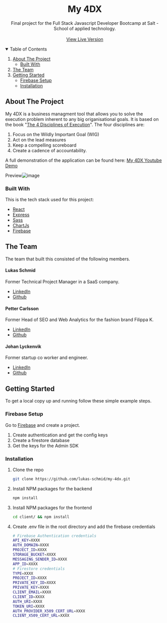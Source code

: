 <!-- PROJECT LOGO -->
<br />
<p align="center">

  <h1 align="center">My 4DX</h1>

  <p align="center">
    Final project for the Full Stack Javascript Developer Bootcamp at Salt - School of applied technology.
    <br />
    <br />
    <a href="https://my-4dx.herokuapp.com/">View Live Version</a>
  </p>
</p>



<!-- TABLE OF CONTENTS -->
<details open="open">
  <summary>Table of Contents</summary>
  <ol>
    <li>
      <a href="#about-the-project">About The Project</a>
      <ul>
        <li><a href="#built-with">Built With</a></li>
      </ul>
    </li>
    <li><a href="#the-team">The Team</a></li>
    <li>
      <a href="#getting-started">Getting Started</a>
      <ul>
        <li><a href="#firebase-setup">Firebase Setup</a></li>
        <li><a href="#installation">Installation</a></li>
      </ul>
    </li>
  </ol>
</details>



<!-- ABOUT THE PROJECT -->
## About The Project

My 4DX is a business managment tool that allows you to solve the execution problem inherent to any big origanisational goals. It is based on the book "[The 4 Disciplines of Execution](https://www.amazon.com/Disciplines-Execution-Achieving-Wildly-Important/dp/1491517751)". The four disciplines are: 

1. Focus on the Wildly Important Goal (WIG)
2. Act on the lead measures
3. Keep a compelling scoreboard
4. Create a cadence of accountability.

A full demonstration of the application can be found here: [My 4DX Youtube Demo](https://youtu.be/-uHWajweORA)

Preview![image](https://user-images.githubusercontent.com/70095024/114282282-3655a180-9a43-11eb-8b76-c9d39f36da08.png)


### Built With

This is the tech stack used for this project:
* [React](https://reactjs.org/)
* [Express](https://expressjs.com/)
* [Sass](https://sass-lang.com/)
* [ChartJs](https://www.chartjs.org/)
* [Firebase](https://firebase.google.com/)


## The Team

The team that built this consisted of the following members.

#### Lukas Schmid

Former Technical Project Manager in a SaaS company.
* [LinkedIn](https://www.linkedin.com/in/lukas-schmid2/)
* [Github](https://github.com/lukas-schmid)


#### Petter Carlsson

Former Head of SEO and Web Analytics for the fashion brand Filippa K.
* [LinkedIn](https://www.linkedin.com/in/petter0619/)
* [Github](https://github.com/petter0619/)

#### Johan Lyckenvik

Former startup co worker and engineer.
* [LinkedIn](https://www.linkedin.com/in/johanlyckenvik/)
* [Github](https://github.com/johanlyckenvik)

<!-- GETTING STARTED -->
## Getting Started

To get a local copy up and running follow these simple example steps.

### Firebase Setup

Go to [Firebase](https://firebase.google.com/) and create a project. 
1. Create authentication and get the config keys
2. Create a firestore database
3. Get the keys for the Admin SDK

### Installation


1. Clone the repo
   ```sh
   git clone https://github.com/lukas-schmid/my-4dx.git
   ```
2. Install NPM packages for the backend
   ```sh
   npm install
   ```
3. Install NPM packages for the frontend
   ```sh
   cd client/ && npm install
   ```
4. Create .env file in the root directory and add the firebase credentials
   ```bash
   # Firebase Authentication credentials
   API_KEY=XXXX
   AUTH_DOMAIN=XXXX
   PROJECT_ID=XXXX
   STORAGE_BUCKET=XXXX
   MESSAGING_SENDER_ID=XXXX
   APP_ID=XXXX
   # Firestore credentials
   TYPE=XXXX
   PROJECT_ID=XXXX
   PRIVATE_KEY_ID=XXXX
   PRIVATE_KEY=XXXX
   CLIENT_EMAIL=XXXX
   CLIENT_ID=XXXX
   AUTH_URI=XXXX
   TOKEN_URI=XXXX
   AUTH_PROVIDER_X509_CERT_URL=XXXX
   CLIENT_X509_CERT_URL=XXXX
   ```

